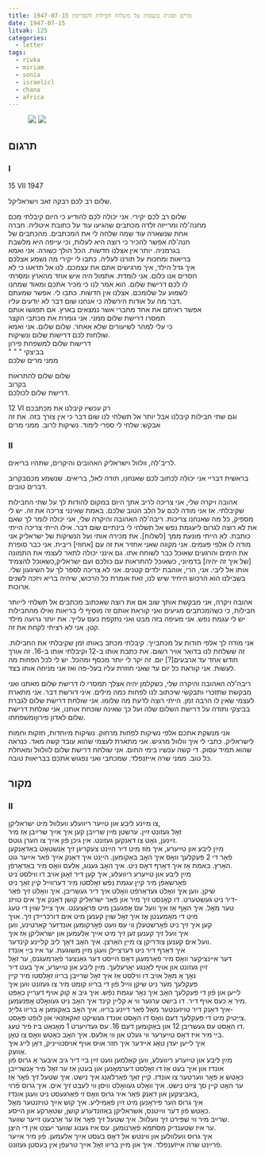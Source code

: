 ```yaml
---
title: מרים וסוניה כועסות על משלוח חבילות לקפריסין 1947-07-15
date: 1947-07-15
litvak: 125
categories:
  - letter
tags:
  - rivka
  - miriam
  - sonia
  - israelicl
  - chana
  - africa
---
```


<figure class="half">
    <a  href="/pupko-papers/assets/images/1947-07-15-miriam-1.jpg">
    <img src="/pupko-papers/assets/images/1947-07-15-miriam-1.jpg"></a>
    <a  href="/pupko-papers/assets/images/1947-07-15-miriam-2.jpg">
    <img src="/pupko-papers/assets/images/1947-07-15-miriam-2.jpg"></a>
</figure>

## תרגום
### I
15 VII 1947

שלום רב לכם רבקה זאב וישראליקל.

שלום רב לכם יקירי. אני יכולה לכם להודיע כי היום קיבלתי מכם  
מחנה'לה ומרייזה זלדה מכתבים שהגיעו עוד על כתובת איטליה. חברה  
אחת שנשארה עוד שמה שלחה לי את המכתבים. מהכתבים של  
חנה'לה אפשר להכיר כי רוצה היא לעלות, וכי עייפה היא מלשבת  
בגרמניה. יותר אין אצלנו חדשות. הכל הולך כשורה. אני ואמא  
בריאות ומחכות על תורנו לעליה. כתבו לי יקירי מה נשמע אצלכם  
איך גדל הילד, איך מרגישים אתם את עצמכם. לנו אל תדאגו כי לא  
חסרים אנו כלום. אני לומדת. אתמול היה איש אחד מהארץ ומסרתי  
לו לכם דרישת שלום. הוא אמר לנו כי מכיר אתכם ומאוד שמחנו  
לשמוע על שלומכם. אצלנו אין חדשות. כתבו לי. אפשר שמעתם  
דבר מה על אודות הירשלה כי אנחנו שום דבר לא יודעים עליו.  
אפשר ראיתם את אחד מחברי אשר נמצאים בארץ. אם תפגשו אותם  
תמסרו דרישת שלום ממני. אני גומרת את מכתבי הקצר  
כי עלי למהר לשיעורים שלא אאחר. שלום שלום. אני ואמא  
שולחות לכם דרישות שלום ונשיקות.  
דרישות שלום למשפחת פירון  
"   "   "   בביצקי  
ממני מרים שלכם  

שלום שלום להתראות  
בקרוב  
דרישת שלום לכולכם.  

12 VI
רק עכשיו קיבלנו את מכתבכם  
וגם שתי חבילות קיבלנו אבל יותר
אל תשלחי לנו שום דבר כי
אין צורך בזה. את זה אבקש: שלחי לי ספרי לימוד.
נשיקות לרוב.
ממני מרים

### II

לריב'לה, וולוול וישראליק האהובים והיקרים, שתהיו בריאים.

בראשית דבריי אני יכולה לכתוב לכם שאנחנו, תודה לאל, בריאים. שנשמע מכםבקרוב דברים טובים.

אהובה ויקרה שלי, אני צריכה לריב אתך היום במקום להודות לך על שתי החבילות שקיבלתי.
אז אני מודה לכם על הלב הטוב שלכם. באמת שאינני צריכה את זה. יש לי מספיק, כל מה שאנחנו
צריכות.
ריבה'לה האהובה והיקרה שלי, אני יכולה לומר לך שאם את לא רוצה לגרום ליעגמת נפש אל
תשלחי לי בינתיים שום דבר. אילו הייתי צריכה הייתי כותבת. לא הייתי מונעת ממך [לשלוח].
את מכירה אותי ועל הנשיקות של ישראליק אני מודה לו אלפי פעמים. אני מקווה שאני אחזיר
את זה עם [אחוזי] ריבית.
אני כבר סופרת את הימים והרגעים שאוכל כבר לשוחח אתו. גם אינני יכולה לתאר לעצמי את
התמונה [של איך זה יהיה] בדמיוני, כשאוכל להתראות עם כולכם ועם ישראליק,כשאוכל להצמיד
אותו אל ליבי. אני, הרי, אוהבת ילדים קטנים. אני לא צריכה לספר לך על השיגעון שלי.
בשבילנו הוא הרכוש היחיד שיש לנו, זאת אומרת כל הרכוש, שיהיה בריא ויזכה לשנים ארוכות.

אהובה ויקרה, אני מבקשת אותך שוב אם את רוצה שאכתוב מכתבים אל תשלחי לייותר חבילות, כי
כשהמכתבים מגיעים ואני קוראת אותם זה מוסיף לי בריאות ואילו מהחבילות יש לי עגמת נפש.
אני מעיפה בזה מבט ואני נתקפת כעס עלייך. את יותר גרועה מילד קטן. אני לא רציתי לקחת את זה.

אני מודה לך אלפי תודות על מכתבייך. קיבלתי מכתב באותו זמן שקיבלתי את החבילות. זה ששלחת
לנו בדואר אויר רשום. את כתבת אותו ב-12 וקיבלתי אותו ב-16. זה אורך חודש אחד עד ארבעים[?]
יום. זה יקר לי יותר מכסף ומהכל. יש לי לכל הפחות מה לעשות. אני קוראת כל יום עד שאני חוזרת
עליו בעל-פה ואז אני מניחה אותו בצד.

ריבה'לה האהובה והיקרה שלי, כשקלמן יהיה אצלך תמסרי לו דרישת שלום מאתנו ואני מבקשת
שתזכרי ותבקשי שיכתוב לנו לפחות כמה מילים. איני דורשת דבר. אני מתארת לעצמי שאין לו הרבה 
זמן. הייתי רוצה לדעת מה שלומו. אני שולחת דרישת שלום לגברת בביצקי ותודה על דרישת 
השלום שלה ועל כך שאינה שוכחת אותנו, אני שולחת דרישת שלום לאדון פירוןומשפחתו.

אני מנשקת אתכם אלפי נשיקות לפחות מרחוק. נשיקות מיוחדות, חזקות וחמות לישראליק.
כתבי לי איך וולוול מרגיש. אני מתארת לעצמי שהוא עובד קשה מאד. כנראה שהוא תמיד עסוק.
די קשה עכשיו בימי החום. אני שולחת דרישת שלום לוולוול ומאחלת כל טוב. 
ממני שרה אייזנפלד. שמכתבי ואני נפגוש אתכם בבריאות טובה.


## מקור

### II
צו מײַנע ליבע און טײַער ריוועלע וועלוול מיט ישראליקן,  
זאׇל געזונט זײַן. ערשטן מײַן שרײַבן קען איך אײַך שרײַבן אַז מיר  
זײַנען, גאׇט צו דאַנקען געזונט. אין גיכן פֿון אײַך צו הערן גוטס.  
מײַן ליבע און טײַערע, איך מוז מיט דיר הײַנט צעקריגן זיך אַנשטאׇט באַדאַנקען  
פֿאַר די 2 פּעקלעך וואׇס איך האׇב באַקומען. הייַנט איך דאַנק אײַך פֿאר אײַער גוט  
האַרץ. באמת אַז איך דאַרף דאׇס ניט. איך האׇב גענוג, אַלעס וואׇס מיר באַדאַרפֿן.  
מײַן ליבע און טײַערע ריוועלע, איך קען דיר זאׇגן אויב דו ווילסט ניט  
פֿאַרשאַפֿן מיר קיין עגמת נפֿש זאׇלסטו מיר דערווײַל קיין זאַך ניט  
שיקן. ווען איך וואׇלט געדאַרפֿט וואׇלט איך דיר געשריבן. איך וואׇלט זיך פֿאַר  
דיר ניט געשטערט. דו קאׇנסט זיך מיר און פֿאַר ישראַליק קושן דאַנק איך אים טויזנ-  
טער מאׇל. איך האׇף אַז איך וועל עס אׇפּגעבן מיט פּראׇצענט. איך צייל שוין די טעג  
מיט די מאׇמענטן אַז איך זאׇל שוין קענען מיט אים דורכריידן זיך. אויך  
קען איך זיך ניט פֿאׇרשטעלן ווי עס וועט פֿאׇרקומען אונדזער קאַרטינע, ווען  
איך וועל זיך קענען זען זיך מיט אײַך אַלעמען און ישראליקן אַז איך  
וועל אים קענען צודריקן צו מייַן האַרצן. איך האׇב דאׇך ליב קליינע קינדער.  
איך דאַרף דיר ניט דערציילן וועגן מײַן משוגעת. ער איז בײַ אונדז  
דער איינציקער וואׇס מיר פֿאַרמעגן דאׇס הייסט דער גאַנצער פֿאַרמעגנס, ער זאׇל  
זײַן געזונט און אויף לאַנגע יאׇרעלעך. מײַן ליבע און טײַערע, איך בעט דיר  
נאׇך אַ מאׇל אויב דו ווילסט אַז איך זאׇל שרײַבן בריוו זאׇלסטו מיר קיין  
פּעקלעך מער ניט שיקן ווײַל פֿון די בריוו קומט מיר צו געזונט ווען איך  
לייען און פֿון די פּעקלעך האׇב איך נאׇר עגמת נפֿש. איך גיב אַ קוק אויף דעריין כאַפּט  
מיר אַ כעס אויף דיר. דו בישט ערגער ווי א קליין קינד איך האׇב ניט געוואׇלט אׇפּנעמען.  
איך דאַנק דיר טויזענטער מאׇל פֿאַר דײַנע בריוו. איך האׇב באַקומען אַ בריוו גלייַכ-  
צייַטיק מיט די פּעקלעך דעם וואׇס דו האׇסט אונדז געשיקט זאקאזנאי און לופֿט פּאׇסט.  
דו האׇסט עס געשריבן 12 און באַקומען דעם 16. עס געדויערט 1 מאׇנאַט ביז פֿיר טעג.  
בײַ מיר איז דאׇס טײַערער ווי געלט און ווי אַלעס. איך האׇב כאׇטש וואׇס צו טאׇן.  
איך לייען יעדן טאׇג איידער איך חזר אויס אויף אויסנווייניק, דאַן לייג איך  
אַוועק.  
מײַן ליבע און טײַערע ריוועלע, ווען קאַלמען וועט זײַן בײ דיר גיב איבער אַ גרוס פֿון  
אונדז און איך בעט אַז דו זאׇלסט דערמאׇנען און בעטן אַז ער זאׇל מיר אׇנשרײַבן  
כאׇטש אַ פּאׇר ווערטער צו אונדז. קיין זאַך פֿאַרלאַנג איך נישט. איך שטעל זיך פֿאׇר אַז  
ער האׇט קיין סך צײַט נישט. איך וואׇלט געוואׇלט וויסן ווי לעבט זיך אים.  איך גרוס פֿרוי  
באביצקען און דאַנק פֿאַר איר גרוס וואׇס זי פֿאַרגעסט ניט וועגן אונדז,  
איך גרוס הער פּיראׇנען מיט זײַן פֿאַמיליע. איך קוש אײַך טויזנטער מאׇל  
כאׇטש פֿון דער ווײַטנס, אשראליקן באַזונדערע קושן, שטאַרקע און הייסע.  
שרײַב מיר ווי שפּירט זיך וועלוול. איך שטעל זיך פֿאׇר אַז ער אַרבעט זייער שווער.  
ער איז שטענדיק מסתּמא פֿאַרנומען. עס איז גענוג שווער יעצט אין די היצן.  
איך גרוס וועלוולען און ווינטש אל דאׇס בעסט אײַך אַלעמען. פֿון מיר אײַער  
פֿרײַנט שרה אײזענפלד.  איך און מײַן בריוו זאׇל אײַך טרעפֿן אין בעסטן געזונט.  
  


